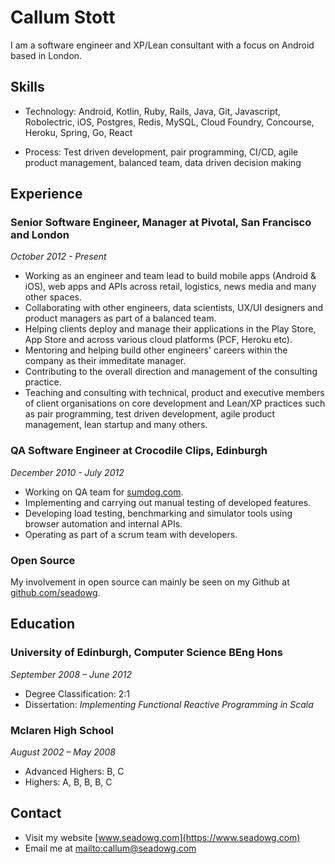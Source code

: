 # Callum Stott

I am a software engineer and XP/Lean consultant with a focus on Android based in London.

## Skills

* Technology: Android, Kotlin, Ruby, Rails, Java, Git, Javascript, Robolectric, iOS, Postgres, Redis, MySQL, Cloud Foundry, Concourse, Heroku, Spring, Go, React

* Process: Test driven development, pair programming, CI/CD, agile product management, balanced team, data driven decision making

## Experience

### Senior Software Engineer, Manager at Pivotal, San Francisco and London

*October 2012 - Present*

* Working as an engineer and team lead to build mobile apps (Android & iOS), web apps and APIs across retail, logistics, news media and many other spaces.
* Collaborating with other engineers, data scientists, UX/UI designers and product managers as part of a balanced team.
* Helping clients deploy and manage their applications in the Play Store, App Store and across various cloud platforms (PCF, Heroku etc).
* Mentoring and helping build other engineers' careers within the company as their immeditate manager.
* Contributing to the overall direction and management of the consulting practice.
* Teaching and consulting with technical, product and executive members of client organisations on core development and Lean/XP practices such as pair programming, test driven development, agile product management, lean startup and many others.

<div style="page-break-after: always;"></div>

### QA Software Engineer at Crocodile Clips, Edinburgh

*December 2010 - July 2012*

* Working on QA team for [sumdog.com](http://sumdog.com).
* Implementing and carrying out manual testing of developed features.
* Developing load testing, benchmarking and simulator tools using browser automation and internal APIs.
* Operating as part of a scrum team with developers.

### Open Source

My involvement in open source can mainly be seen on my Github at [github.com/seadowg](http://github.com/seadowg).

## Education

### University of Edinburgh, Computer Science BEng Hons

*September 2008 – June 2012*

* Degree Classification: 2:1
* Dissertation: *Implementing Functional Reactive Programming in Scala*

### Mclaren High School

*August 2002 – May 2008*

* Advanced Highers: B, C
* Highers: A, B, B, B, C

## Contact

* Visit my website [www.seadowg.com](https://www.seadowg.com)
* Email me at <mailto:callum@seadowg.com>
